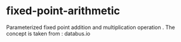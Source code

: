 # fixed-point-arithmetic
Parameterized fixed point addition and multiplication operation .
The concept is taken from : databus.io
